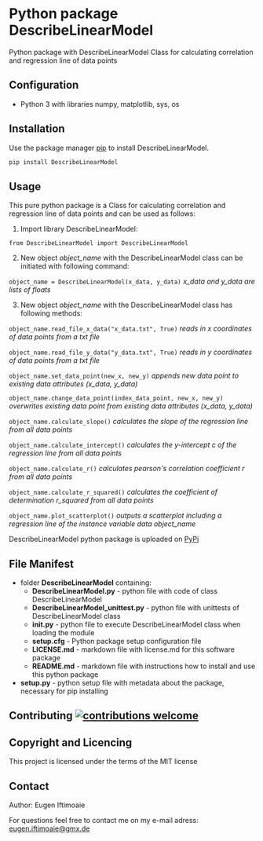 # Python package DescribeLinearModel

Python package with DescribeLinearModel Class for calculating correlation and regression line of data points

## Configuration
* Python 3 with libraries numpy, matplotlib, sys, os

## Installation
Use the package manager [pip](https://pip.pypa.io/en/stable/) to install DescribeLinearModel.

```bash
pip install DescribeLinearModel
```

## Usage
This pure python package is a Class for calculating correlation and regression line of data points and can be used as follows:

1. Import library DescribeLinearModel:

`from DescribeLinearModel import DescribeLinearModel`

2. New object _object_name_ with the DescribeLinearModel class can be initiated with following command:

`object_name = DescribeLinearModel(x_data, y_data)`
_x_data and y_data are lists of floats_

3. New object _object_name_ with the DescribeLinearModel class has following methods:

`object_name.read_file_x_data("x_data.txt", True)`
_reads in x coordinates of data points from a txt file_

`object_name.read_file_y_data("y_data.txt", True)`
_reads in y coordinates of data points from a txt file_


`object_name.set_data_point(new_x, new_y)`
_appends new data point to existing data attributes (x_data, y_data)_

`object_name.change_data_point(index_data_point, new_x, new_y)`
_overwrites existing data point from existing data attributes (x_data, y_data)_


`object_name.calculate_slope()`
_calculates the slope of the regression line from all data points_

`object_name.calculate_intercept()`
_calculates the y-intercept c of the regression line from all data points_

`object_name.calculate_r()`
_calculates pearson's correlation coefficient r from all data points_

`object_name.calculate_r_squared()`
_calculates the coefficient of determination r_squared from all data points_

`object_name.plot_scatterplot()`
_outputs a scatterplot including a regression line of the instance variable data object_name_


DescribeLinearModel python package is uploaded on [PyPi](https://pypi.org/)


## File Manifest
* folder **DescribeLinearModel** containing:
  * **DescribeLinearModel.py** - python file with code of class DescribeLinearModel
  * **DescribeLinearModel_unittest.py** - python file with unittests of DescribeLinearModel class
  * **__init__.py** - python file to execute DescribeLinearModel class when loading the module
  * **setup.cfg** - Python package setup configuration file
  * **LICENSE.md** - markdown file with license.md for this software package
  * **README.md** - markdown file with instructions how to install and use this python package
* **setup.py** - python setup file with metadata about the package, necessary for pip installing

## Contributing [![contributions welcome](https://img.shields.io/badge/contributions-welcome-brightgreen.svg?style=flat)](https://github.com/dwyl/esta/issues)

## Copyright and Licencing
This project is licensed under the terms of the MIT license

## Contact
Author: Eugen Iftimoaie

For questions feel free to contact me on my e-mail adress: eugen.iftimoaie@gmx.de
